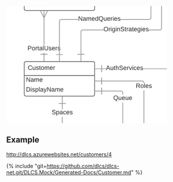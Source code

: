 ![](customer.png)

## Example

http://dlcs.azurewebsites.net/customers/4

{% include "git+https://github.com/dlcs/dlcs-net.git/DLCS.Mock/Generated-Docs/Customer.md" %}
